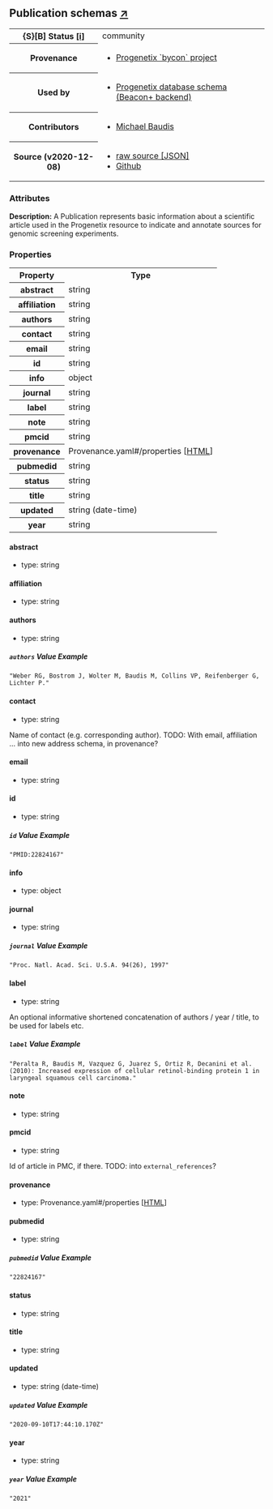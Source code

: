 
<div id="schema-header-title">
  <h2>Publication <span id="schema-header-title-project">schemas <a href="https://github.com/progenetix/schemas" target="_BLANK">&nearr;</a></span> </h2>
</div>

<table id="schema-header-table">
  <tr>
    <th>{S}[B] Status <a href="https://schemablocks.org/about/sb-status-levels.html">[i]</a></th>
    <td><div id="schema-header-status">community</div></td>
  </tr>

  <tr>
    <th>Provenance</th>
    <td>
      <ul>
<li><a href="https://github.com/progenetix/bycon/">Progenetix `bycon` project</a></li>
      </ul>
    </td>
  </tr>
  <tr>
    <th>Used by</th>
    <td>
      <ul>
<li><a href="https://github.com/progenetix/schemas/">Progenetix database schema (Beacon+ backend)</a></li>
      </ul>
    </td>
  </tr>

<!--more-->

  <tr>
    <th>Contributors</th>
    <td>
      <ul>
<li><a href="https://orcid.org/0000-0002-9903-4248">Michael Baudis</a></li>
      </ul>
    </td>
  </tr>
  <tr>
    <th>Source (v2020-12-08)</th>
    <td>
      <ul>
        <li><a href="current/Publication.json" target="_BLANK">raw source [JSON]</a></li>
        <li><a href="https://github.com/progenetix/schemas/blob/master/schemas/Publication.yaml" target="_BLANK">Github</a></li>
      </ul>
    </td>
  </tr>
</table>

<div id="schema-attributes-title">
  <h3>Attributes</h3>
</div>

  
__Description:__ A Publication represents basic information about a scientific article used in the Progenetix resource to indicate and annotate sources for genomic screening experiments.

### Properties

<table id="schema-properties-table">
  <tr>
    <th>Property</th>
    <th>Type</th>
  </tr>
  <tr>
    <th>abstract</th>
    <td>string</td>
  </tr>
  <tr>
    <th>affiliation</th>
    <td>string</td>
  </tr>
  <tr>
    <th>authors</th>
    <td>string</td>
  </tr>
  <tr>
    <th>contact</th>
    <td>string</td>
  </tr>
  <tr>
    <th>email</th>
    <td>string</td>
  </tr>
  <tr>
    <th>id</th>
    <td>string</td>
  </tr>
  <tr>
    <th>info</th>
    <td>object</td>
  </tr>
  <tr>
    <th>journal</th>
    <td>string</td>
  </tr>
  <tr>
    <th>label</th>
    <td>string</td>
  </tr>
  <tr>
    <th>note</th>
    <td>string</td>
  </tr>
  <tr>
    <th>pmcid</th>
    <td>string</td>
  </tr>
  <tr>
    <th>provenance</th>
    <td>Provenance.yaml#/properties [<a href="./Provenance.html">HTML</a>]</td>
  </tr>
  <tr>
    <th>pubmedid</th>
    <td>string</td>
  </tr>
  <tr>
    <th>status</th>
    <td>string</td>
  </tr>
  <tr>
    <th>title</th>
    <td>string</td>
  </tr>
  <tr>
    <th>updated</th>
    <td>string (date-time)</td>
  </tr>
  <tr>
    <th>year</th>
    <td>string</td>
  </tr>

</table>


#### abstract

* type: string




#### affiliation

* type: string




#### authors

* type: string



##### `authors` Value Example  

```
"Weber RG, Bostrom J, Wolter M, Baudis M, Collins VP, Reifenberger G, Lichter P."
```

#### contact

* type: string

Name of contact (e.g. corresponding author). TODO: With email, affiliation ... into new address schema, in provenance?



#### email

* type: string




#### id

* type: string



##### `id` Value Example  

```
"PMID:22824167"
```

#### info

* type: object




#### journal

* type: string



##### `journal` Value Example  

```
"Proc. Natl. Acad. Sci. U.S.A. 94(26), 1997"
```

#### label

* type: string

An optional informative shortened concatenation of authors / year / title, to be used for labels etc.


##### `label` Value Example  

```
"Peralta R, Baudis M, Vazquez G, Juarez S, Ortiz R, Decanini et al. (2010): Increased expression of cellular retinol-binding protein 1 in laryngeal squamous cell carcinoma."
```

#### note

* type: string




#### pmcid

* type: string

Id of article in PMC, if there. TODO: into `external_references`?



#### provenance

* type: Provenance.yaml#/properties [<a href="./Provenance.html">HTML</a>]




#### pubmedid

* type: string



##### `pubmedid` Value Example  

```
"22824167"
```

#### status

* type: string




#### title

* type: string




#### updated

* type: string (date-time)



##### `updated` Value Example  

```
"2020-09-10T17:44:10.170Z"
```

#### year

* type: string



##### `year` Value Example  

```
"2021"
```

